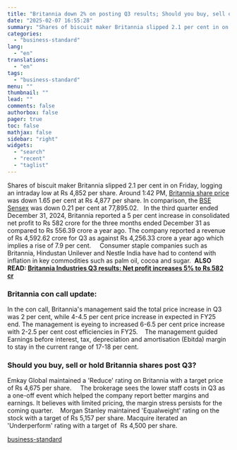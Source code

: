 ```yaml
---
title: "Britannia down 2% on posting Q3 results; Should you buy, sell or hold?"
date: "2025-02-07 16:55:28"
summary: "Shares of biscuit maker Britannia slipped 2.1 per cent in on Friday, logging an intraday low at Rs 4,852 per share. Around 1:42 PM, Britannia share price was down 1.65 per cent at Rs 4,877 per share. In comparison, the BSE Sensex was down 0.21 per cent at 77,895.02. In..."
categories:
  - "business-standard"
lang:
  - "en"
translations:
  - "en"
tags:
  - "business-standard"
menu: ""
thumbnail: ""
lead: ""
comments: false
authorbox: false
pager: true
toc: false
mathjax: false
sidebar: "right"
widgets:
  - "search"
  - "recent"
  - "taglist"
---
```


Shares of biscuit maker Britannia slipped 2.1 per cent in on Friday, logging an intraday low at Rs 4,852 per share. Around 1:42 PM, [Britannia share price](https://www.business-standard.com/markets/britannia-industries-ltd-share-price-93.html) was down 1.65 per cent at Rs 4,877 per share. In comparison, the [BSE Sensex](https://www.business-standard.com/markets/sp-bse-sensex-share-price-20558.html) was down 0.21 per cent at 77,895.02.
 
In the third quarter ended December 31, 2024, Britannia reported a 5 per cent increase in consolidated net profit to Rs 582 crore for the three months ended December 31 as compared to Rs 556.39 crore a year ago. The company reported a revenue of Rs 4,592.62 crore for Q3 as against Rs 4,256.33 crore a year ago which implies a rise of 7.9 per cent.  
 
Consumer staple companies such as Britannia, Hindustan Unilever and Nestle India have had to contend with inflation in key commodities such as palm oil, cocoa and sugar. 
**ALSO READ: [Britannia Industries Q3 results: Net profit increases 5% to Rs 582 cr](https://www.business-standard.com/companies/results/britannia-industries-q3-results-net-profit-increases-5-to-rs-582-cr-125020601504_1.html)**
### Britannia con call update:

In the con call, Britannia's management said the total price increase in Q3 was 2 per cent, while 4-4.5 per cent price increase in expected in FY25 end. The management is eyeing to increased 6-6.5 per cent price increase with 2-2.5 per cent cost efficiencies in FY25. 
 
The management guided Earnings before interest, tax, depreciation and amortisation (Ebitda) margin to stay in the current range of 17-18 per cent. 
### **Should you buy, sell or hold Britannia shares post Q3?**

Emkay Global maintained a 'Reduce' rating on Britannia with a target price of Rs 4,675 per share.  
 
The brokerage sees the lower staff costs in Q3 as a one-off event which helped the company report better margins and earnings. It believes with limited pricing, the margin stress persists for the coming quarter. 
 
Morgan Stanley maintained 'Equalweight' rating on the stock with a target of Rs 5,157 per share. Macquire iterated an 'Underperform' rating with a target of  Rs 4,500 per share.

[business-standard](https://www.business-standard.com/markets/news/britannia-down-2-on-posting-q3-mgt-maintains-ebitda-margin-at-17-18-125020700836_1.html)

